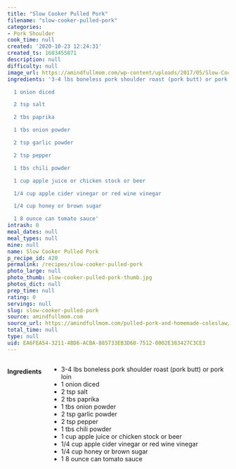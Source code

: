 ```yaml
---
title: "Slow Cooker Pulled Pork"
filename: "slow-cooker-pulled-pork"
categories:
- Pork Shoulder
cook_time: null
created: '2020-10-23 12:24:31'
created_ts: 1603455871
description: null
difficulty: null
image_url: https://amindfullmom.com/wp-content/uploads/2017/05/Slow-Cooker-Pulled-Pork-400x600.jpg
ingredients: '3-4 lbs boneless pork shoulder roast (pork butt) or pork loin

  1 onion diced

  2 tsp salt

  2 tbs paprika

  1 tbs onion powder

  2 tsp garlic powder

  2 tsp pepper

  1 tbs chili powder

  1 cup apple juice or chicken stock or beer

  1/4 cup apple cider vinegar or red wine vinegar

  1/4 cup honey or brown sugar

  1 8 ounce can tomato sauce'
intrash: 0
meal_dates: null
meal_types: null
mine: null
name: Slow Cooker Pulled Pork
p_recipe_id: 420
permalink: /recipes/slow-cooker-pulled-pork
photo_large: null
photo_thumb: slow-cooker-pulled-pork-thumb.jpg
photos_dict: null
prep_time: null
rating: 0
servings: null
slug: slow-cooker-pulled-pork
source: amindfullmom.com
source_url: https://amindfullmom.com/pulled-pork-and-homemade-coleslaw/
total_time: null
type: null
uid: EA6FEA54-3211-4BD6-ACBA-885733EB3D60-7512-0002E383427C3CE3
---
```

<div class="large-8 medium-7 columns" id="writeup">	</div><!-- #writeup -->
</div><!-- #row-one -->
<div class="row" id="row-two">	<div class="medium-4 small-5 columns" id="ingredients"><h4>Ingredients</h4><div class="box box-ingredients content"><ul>
<li>3-4 lbs boneless pork shoulder roast (pork butt) or pork loin</li>
<li>1 onion diced</li>
<li>2 tsp salt</li>
<li>2 tbs paprika</li>
<li>1 tbs onion powder</li>
<li>2 tsp garlic powder</li>
<li>2 tsp pepper</li>
<li>1 tbs chili powder</li>
<li>1 cup apple juice or chicken stock or beer</li>
<li>1/4 cup apple cider vinegar or red wine vinegar</li>
<li>1/4 cup honey or brown sugar</li>
<li>1 8 ounce can tomato sauce</li>
</ul>
</div>	</div>	<div class="medium-6 small-7 columns" id="directions">	</div>